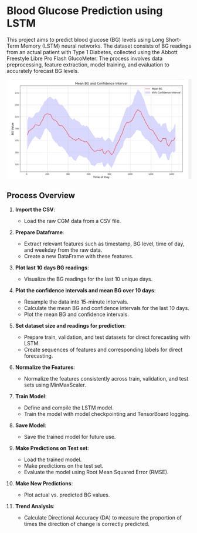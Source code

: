 # Blood Glucose Prediction using LSTM
This project aims to predict blood glucose (BG) levels using Long Short-Term Memory (LSTM) neural networks. The dataset consists of BG readings from an actual patient with Type 1 Diabetes, collected using the Abbott Freestyle Libre Pro Flash GlucoMeter. The process involves data preprocessing, feature extraction, model training, and evaluation to accurately forecast BG levels.

![Confidence Interval](conf_int.png)

## Process Overview

1. **Import the CSV**:
    - Load the raw CGM data from a CSV file.

2. **Prepare Dataframe**:
    - Extract relevant features such as timestamp, BG level, time of day, and weekday from the raw data.
    - Create a new DataFrame with these features.

3. **Plot last 10 days BG readings**:
    - Visualize the BG readings for the last 10 unique days.

4. **Plot the confidence intervals and mean BG over 10 days**:
    - Resample the data into 15-minute intervals.
    - Calculate the mean BG and confidence intervals for the last 10 days.
    - Plot the mean BG and confidence intervals.

5. **Set dataset size and readings for prediction**:
    - Prepare train, validation, and test datasets for direct forecasting with LSTM.
    - Create sequences of features and corresponding labels for direct forecasting.

6. **Normalize the Features**:
    - Normalize the features consistently across train, validation, and test sets using MinMaxScaler.

7. **Train Model**:
    - Define and compile the LSTM model.
    - Train the model with model checkpointing and TensorBoard logging.

8. **Save Model**:
    - Save the trained model for future use.

9. **Make Predictions on Test set**:
    - Load the trained model.
    - Make predictions on the test set.
    - Evaluate the model using Root Mean Squared Error (RMSE).

10. **Make New Predictions**:
     - Plot actual vs. predicted BG values.

11. **Trend Analysis**:
     - Calculate Directional Accuracy (DA) to measure the proportion of times the direction of change is correctly predicted.

